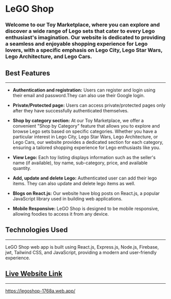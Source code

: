 # LeGO Shop

### Welcome to our Toy Marketplace, where you can explore and discover a wide range of Lego sets that cater to every Lego enthusiast's imagination. Our website is dedicated to providing a seamless and enjoyable shopping experience for Lego lovers, with a specific emphasis on Lego City, Lego Star Wars, Lego Architecture, and Lego Cars.

## Best Features
---
* **Authentication and registration:** Users can register and login using their email and password.They can also use their Google login.

* **Private/Protected page:** Users can access private/protected pages only after they have successfully authenticated themselves.

* **Shop by category section:** At our Toy Marketplace, we offer a convenient "Shop by Category" feature that allows you to explore and browse Lego sets based on specific categories. Whether you have a particular interest in Lego City, Lego Star Wars, Lego Architecture, or Lego Cars, our website provides a dedicated section for each category, ensuring a tailored shopping experience for Lego enthusiasts like you.

* **View Lego:** Each toy listing displays information such as the seller's name (if available), toy name, sub-category, price, and available quantity.

* **Add, update and delete Lego:** Authenticated user can add their lego items. They can also update and delete lego items as well.

* **Blogs on React.js:** Our website have blog posts on React.js, a popular JavaScript library used in building web applications.

* **Mobile Responsive:** LeGO Shop is designed to be mobile responsive, allowing foodies to access it from any device.

## Technologies Used
---
LeGO Shop web app is built using React.js, Express.js, Node.js, Firebase, jwt, Tailwind CSS, and JavaScript, providing a modern and user-friendly experience.

## [Live Website Link](https://legoshop-1768a.web.app/)
---
https://legoshop-1768a.web.app/